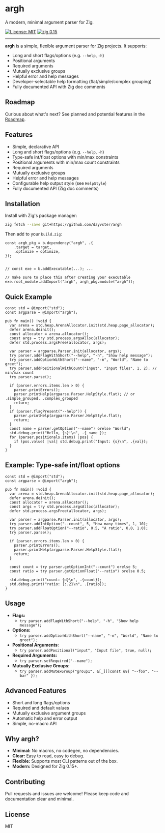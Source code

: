 # argh

A modern, minimal argument parser for Zig.

[![License: MIT](https://img.shields.io/badge/license-MIT-blue.svg)](./LICENSE)
[![zig 0.15](https://img.shields.io/badge/zig-0.15-f7a41d?logo=zig)](https://ziglang.org/)

---


**argh** is a simple, flexible argument parser for Zig projects. It supports:
- Long and short flags/options (e.g. `--help`, `-h`)
- Positional arguments
- Required arguments
- Mutually exclusive groups
- Helpful error and help messages
- Developer-selectable help formatting (flat/simple/complex grouping)
- Fully documented API with Zig doc comments

## Roadmap

Curious about what's next? See planned and potential features in the [Roadmap](./ROADMAP.md).


## Features

- Simple, declarative API
- Long and short flags/options (e.g. `--help`, `-h`)
- Type-safe int/float options with min/max constraints
- Positional arguments with min/max count constraints
- Required arguments
- Mutually exclusive groups
- Helpful error and help messages
- Configurable help output style (see `HelpStyle`)
- Fully documented API (Zig doc comments)

## Installation

Install with Zig's package manager:

```sh
zig fetch --save git+https://github.com/dayvster/argh
```

Then add to your `build.zig`:

```zig
const argh_pkg = b.dependency("argh", .{
    .target = target,
    .optimize = optimize,
});


// const exe = b.addExecutable(...); ...

// make sure to place this after creating your executable
exe.root_module.addImport("argh", argh_pkg.module("argh"));
```

## Quick Example

```zig
const std = @import("std");
const argparse = @import("argh");

pub fn main() !void {
  var arena = std.heap.ArenaAllocator.init(std.heap.page_allocator);
  defer arena.deinit();
  const allocator = arena.allocator();
  const args = try std.process.argsAlloc(allocator);
  defer std.process.argsFree(allocator, args);

  var parser = argparse.Parser.init(allocator, args);
  try parser.addFlagWithShort("--help", "-h", "Show help message");
  try parser.addOptionWithShort("--name", "-n", "World", "Name to greet");
  try parser.addPositionalWithCount("input", "Input files", 1, 2); // min/max count
  try parser.parse();

  if (parser.errors.items.len > 0) {
    parser.printErrors();
    parser.printHelp(argparse.Parser.HelpStyle.flat); // or .simple_grouped, .complex_grouped
    return;
  }
  if (parser.flagPresent("--help")) {
    parser.printHelp(argparse.Parser.HelpStyle.flat);
    return;
  }
  const name = parser.getOption("--name") orelse "World";
  std.debug.print("Hello, {s}!\n", .{ name });
  for (parser.positionals.items) |pos| {
    if (pos.value) |val| std.debug.print("Input: {s}\n", .{val});
  }
}
```

## Example: Type-safe int/float options

```zig
const std = @import("std");
const argparse = @import("argh");

pub fn main() !void {
  var arena = std.heap.ArenaAllocator.init(std.heap.page_allocator);
  defer arena.deinit();
  const allocator = arena.allocator();
  const args = try std.process.argsAlloc(allocator);
  defer std.process.argsFree(allocator, args);

  var parser = argparse.Parser.init(allocator, args);
  try parser.addIntOption("--count", 5, "How many times", 1, 10);
  try parser.addFloatOption("--ratio", 0.5, "A ratio", 0.0, 1.0);
  try parser.parse();

  if (parser.errors.items.len > 0) {
    parser.printErrors();
    parser.printHelp(argparse.Parser.HelpStyle.flat);
    return;
  }

  const count = try parser.getOptionInt("--count") orelse 5;
  const ratio = try parser.getOptionFloat("--ratio") orelse 0.5;

  std.debug.print("count: {d}\n", .{count});
  std.debug.print("ratio: {:.2}\n", .{ratio});
}
```

## Usage

- **Flags:**
  - `try parser.addFlagWithShort("--help", "-h", "Show help message");`
- **Options:**
  - `try parser.addOptionWithShort("--name", "-n", "World", "Name to greet");`
- **Positional Arguments:**
  - `try parser.addPositional("input", "Input file", true, null);`
- **Required Arguments:**
  - `try parser.setRequired("--name");`
- **Mutually Exclusive Groups:**
  - `try parser.addMutexGroup("group1", &[_][]const u8{ "--foo", "--bar" });`

## Advanced Features

- Short and long flags/options
- Required and default values
- Mutually exclusive argument groups
- Automatic help and error output
- Simple, no-macro API

## Why argh?

- **Minimal:** No macros, no codegen, no dependencies.
- **Clear:** Easy to read, easy to debug.
- **Flexible:** Supports most CLI patterns out of the box.
- **Modern:** Designed for Zig 0.15+.

## Contributing

Pull requests and issues are welcome! Please keep code and documentation clear and minimal.

## License

MIT
